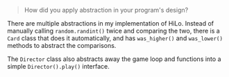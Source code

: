 > How did you apply abstraction in your program's design?

There are multiple abstractions in my implementation of HiLo. Instead of manually calling `random.randint()` twice and comparing the two, there is a `Card` class that does it automatically, and has `was_higher()` and `was_lower()` methods to abstract the comparisons.

The `Director` class also abstracts away the game loop and functions into a simple `Director().play()` interface.
